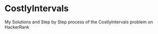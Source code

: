 # CostlyIntervals
My Solutions and Step by Step process of the CostlyIntervals problem on HackerRank 
